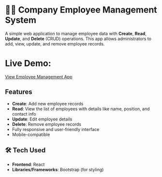 # 🧑‍💼 Company Employee Management System

A simple web application to manage employee data with **Create**, **Read**, **Update**, and **Delete** (CRUD) operations. This app allows administrators to add, view, update, and remove employee records.

# Live Demo:
[View Employee Management App](https://react-crud-project-rlw4.onrender.com/)

## Features
- **Create**: Add new employee records
- **Read**: View the list of employees with details like name, position, and contact info
- **Update**: Edit employee details
- **Delete**: Remove employee records
- Fully responsive and user-friendly interface
- Mobile-compatible

## 🛠️ Tech Used
- **Frontend**: React
- **Libraries/Frameworks**: Bootstrap (for styling)
